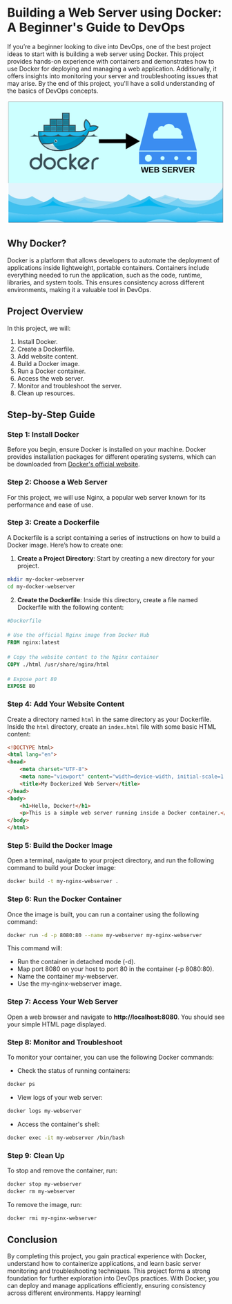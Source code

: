 # Building a Web Server using Docker: A Beginner's Guide to DevOps

If you’re a beginner looking to dive into DevOps, one of the best project ideas to start with is building a web server using Docker. This project provides hands-on experience with containers and demonstrates how to use Docker for deploying and managing a web application. Additionally, it offers insights into monitoring your server and troubleshooting issues that may arise. By the end of this project, you'll have a solid understanding of the basics of DevOps concepts.

![img](./dockweb.png)

## Why Docker?

Docker is a platform that allows developers to automate the deployment of applications inside lightweight, portable containers. Containers include everything needed to run the application, such as the code, runtime, libraries, and system tools. This ensures consistency across different environments, making it a valuable tool in DevOps.

## Project Overview

In this project, we will:
1. Install Docker.
2. Create a Dockerfile.
3. Add website content.
4. Build a Docker image.
5. Run a Docker container.
6. Access the web server.
7. Monitor and troubleshoot the server.
8. Clean up resources.

## Step-by-Step Guide

### Step 1: Install Docker

Before you begin, ensure Docker is installed on your machine. Docker provides installation packages for different operating systems, which can be downloaded from [Docker's official website](https://docs.docker.com/engine/install/).

### Step 2: Choose a Web Server

For this project, we will use Nginx, a popular web server known for its performance and ease of use.

### Step 3: Create a Dockerfile

A Dockerfile is a script containing a series of instructions on how to build a Docker image. Here’s how to create one:

1. **Create a Project Directory**: Start by creating a new directory for your project.

``` sh
mkdir my-docker-webserver
cd my-docker-webserver
```
2. **Create the Dockerfile**: Inside this directory, create a file named Dockerfile with the following content:
``` Dockerfile
#Dockerfile

# Use the official Nginx image from Docker Hub
FROM nginx:latest

# Copy the website content to the Nginx container
COPY ./html /usr/share/nginx/html

# Expose port 80
EXPOSE 80
```
### Step 4: Add Your Website Content

Create a directory named `html` in the same directory as your Dockerfile. Inside the `html` directory, create an `index.html` file with some basic HTML content:

``` html
<!DOCTYPE html>
<html lang="en">
<head>
    <meta charset="UTF-8">
    <meta name="viewport" content="width=device-width, initial-scale=1.0">
    <title>My Dockerized Web Server</title>
</head>
<body>
    <h1>Hello, Docker!</h1>
    <p>This is a simple web server running inside a Docker container.</p>
</body>
</html>
```
### Step 5: Build the Docker Image

Open a terminal, navigate to your project directory, and run the following command to build your Docker image:
``` sh
docker build -t my-nginx-webserver .
```
### Step 6: Run the Docker Container

Once the image is built, you can run a container using the following command:
``` sh
docker run -d -p 8080:80 --name my-webserver my-nginx-webserver

```
This command will:

- Run the container in detached mode (-d).
- Map port 8080 on your host to port 80 in the container (-p 8080:80).
- Name the container my-webserver.
- Use the my-nginx-webserver image.

### Step 7: Access Your Web Server

Open a web browser and navigate to **http://localhost:8080**. You should see your simple HTML page displayed.

### Step 8: Monitor and Troubleshoot

To monitor your container, you can use the following Docker commands:

* Check the status of running containers:
``` sh
docker ps
```
* View logs of your web server:
``` sh
docker logs my-webserver
```
* Access the container's shell:
``` sh 
docker exec -it my-webserver /bin/bash
```

### Step 9: Clean Up

To stop and remove the container, run:

``` sh
docker stop my-webserver
docker rm my-webserver
```

To remove the image, run:

``` sh
docker rmi my-nginx-webserver
```

## Conclusion

By completing this project, you gain practical experience with Docker, understand how to containerize applications, and learn basic server monitoring and troubleshooting techniques. This project forms a strong foundation for further exploration into DevOps practices. With Docker, you can deploy and manage applications efficiently, ensuring consistency across different environments. Happy learning!
